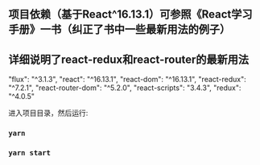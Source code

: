 ## 项目依赖（基于React^16.13.1）可参照《React学习手册》一书（纠正了书中一些最新用法的例子）
## 详细说明了react-redux和react-router的最新用法

"flux": "^3.1.3",
"react": "^16.13.1",
"react-dom": "^16.13.1",
"react-redux": "^7.2.1",
"react-router-dom": "^5.2.0",
"react-scripts": "3.4.3",
"redux": "^4.0.5"

进入项目目录，然后运行:

### `yarn`
### `yarn start`
